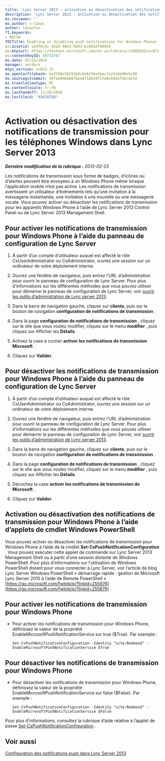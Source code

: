 ```yaml
---
title: 'Lync Server 2013 : activation ou désactivation des notifications de transmission pour les téléphones Windows'
description: 'Lync Server 2013 : activation ou désactivation des notifications de transmission pour les téléphones Windows.'
ms.reviewer: ''
ms.author: v-lanac
author: lanachin
f1.keywords:
- NOCSH
TOCTitle: Enabling or disabling push notifications for Windows Phones
ms:assetid: a34f0c5c-4228-40e3-9d93-bc0b5df4895d
ms:mtpsurl: https://technet.microsoft.com/en-us/library/JJ688162(v=OCS.15)
ms:contentKeyID: 49733767
ms.date: 07/23/2014
manager: serdars
mtps_version: v=OCS.15
ms.openlocfilehash: ba3748c56291b8c6eb236edaac7e23a9e00e5e98
ms.sourcegitcommit: 36fee89bb887bea4f18b19f17a8c69daf5bc423d
ms.translationtype: MT
ms.contentlocale: fr-FR
ms.lasthandoff: 11/26/2020
ms.locfileid: "49428768"
---
```

# <a name="enabling-or-disabling-push-notifications-for-windows-phones-in-lync-server-2013"></a>Activation ou désactivation des notifications de transmission pour les téléphones Windows dans Lync Server 2013

<div data-xmlns="http://www.w3.org/1999/xhtml">

<div class="topic" data-xmlns="http://www.w3.org/1999/xhtml" data-msxsl="urn:schemas-microsoft-com:xslt" data-cs="https://msdn.microsoft.com/">

<div data-asp="https://msdn2.microsoft.com/asp">



</div>

<div id="mainSection">

<div id="mainBody">

<span> </span>

_**Dernière modification de la rubrique :** 2013-02-23_

Les notifications de transmission sous forme de badges, d’icônes ou d’alertes peuvent être envoyées à un Windows Phone même lorsque l’application mobile n’est pas active. Les notifications de transmission avertissent un utilisateur d’événements tels qu’une invitation à la messagerie instantanée, une invitation à une nouvelle ou une messagerie vocale. Vous pouvez activer ou désactiver les notifications de transmission pour les appareils Windows Phone à l’aide de Lync Server 2013 Control Panel ou de Lync Server 2013 Management Shell.

<div>

## <a name="to-enable-push-notifications-for-windows-phone-by-using-lync-server-control-panel"></a>Pour activer les notifications de transmission pour Windows Phone à l’aide du panneau de configuration de Lync Server

1.  À partir d’un compte d’utilisateur auquel est affecté le rôle CsUserAdministrator ou CsAdministrator, ouvrez une session sur un ordinateur de votre déploiement interne.

2.  Ouvrez une fenêtre de navigateur, puis entrez l’URL d’administration pour ouvrir le panneau de configuration de Lync Server. Pour plus d’informations sur les différentes méthodes que vous pouvez utiliser pour démarrer le panneau de configuration de Lync Server, voir [ouvrir les outils d’administration de Lync server 2013](lync-server-2013-open-lync-server-administrative-tools.md).

3.  Dans la barre de navigation gauche, cliquez sur **clients**, puis sur le bouton de navigation **configuration de notifications de transmission** .

4.  Dans la page **configuration de notifications de transmission** , cliquez sur le site que vous voulez modifier, cliquez sur le menu **modifier** , puis cliquez sur Afficher les **Détails**.

5.  Activez la case à cocher **activer les notifications de transmission Microsoft** .

6.  Cliquez sur **Valider**.

</div>

<div>

## <a name="to-disable-push-notifications-for-windows-phone-by-using-lync-server-control-panel"></a>Pour désactiver les notifications de transmission pour Windows Phone à l’aide du panneau de configuration de Lync Server

1.  À partir d’un compte d’utilisateur auquel est affecté le rôle CsUserAdministrator ou CsAdministrator, ouvrez une session sur un ordinateur de votre déploiement interne.

2.  Ouvrez une fenêtre de navigateur, puis entrez l’URL d’administration pour ouvrir le panneau de configuration de Lync Server. Pour plus d’informations sur les différentes méthodes que vous pouvez utiliser pour démarrer le panneau de configuration de Lync Server, voir [ouvrir les outils d’administration de Lync server 2013](lync-server-2013-open-lync-server-administrative-tools.md).

3.  Dans la barre de navigation gauche, cliquez sur **clients**, puis sur le bouton de navigation **configuration de notifications de transmission** .

4.  Dans la page **configuration de notifications de transmission** , cliquez sur le site que vous voulez modifier, cliquez sur le menu **modifier** , puis cliquez sur Afficher les **Détails**.

5.  Décochez la case **activer les notifications de transmission de Microsoft** .

6.  Cliquez sur **Valider**.

</div>

<div>

## <a name="enabling-or-disabling-push-notifications-for-windows-phone-by-using-windows-powershell-cmdlets"></a>Activation ou désactivation des notifications de transmission pour Windows Phone à l’aide d’applets de cmdlet Windows PowerShell

Vous pouvez activer ou désactiver les notifications de transmission pour Windows Phone à l’aide de la cmdlet **Set-CsPushNotificationConfiguration** . Vous pouvez exécuter cette applet de commande sur Lync Server 2013 Management Shell ou à partir d’une session distante de Windows PowerShell. Pour plus d’informations sur l’utilisation de Windows PowerShell distant pour vous connecter à Lync Server, voir l’article de blog Lync Server Windows PowerShell « démarrage rapide : gestion de Microsoft Lync Server 2010 à l’aide de Remote PowerShell » [https://go.microsoft.com/fwlink/p/?linkId=255876](https://go.microsoft.com/fwlink/p/?linkid=255876) .

<div>

## <a name="to-enable-push-notifications-for-windows-phone"></a>Pour activer les notifications de transmission pour Windows Phone

  - Pour activer les notifications de transmission pour Windows Phone, définissez la valeur de la propriété EnableMicrosoftPushNotificationService sur true ($True). Par exemple :
    
        Set-CsPushNotificationConfiguration -Identity "site:Redmond" -EnableMicrosoftPushNotificationService $True

</div>

<div>

## <a name="to-disable-push-notifications-for-windows-phone"></a>Pour désactiver les notifications de transmission pour Windows Phone

  - Pour désactiver les notifications de transmission pour Windows Phone, définissez la valeur de la propriété EnableMicrosoftPushNotificationService sur false ($False). Par exemple :
    
        Set-CsPushNotificationConfiguration -Identity "site:Redmond" -EnableMicrosoftPushNotificationService $False

</div>

Pour plus d’informations, consultez la rubrique d’aide relative à l’applet de passe [Set-CsPushNotificationConfiguration](https://docs.microsoft.com/powershell/module/skype/Set-CsPushNotificationConfiguration) .

</div>

<div>

## <a name="see-also"></a>Voir aussi


[Configuration des notifications push dans Lync Server 2013](lync-server-2013-configuring-for-push-notifications.md)  
  

</div>

</div>

<span> </span>

</div>

</div>

</div>

